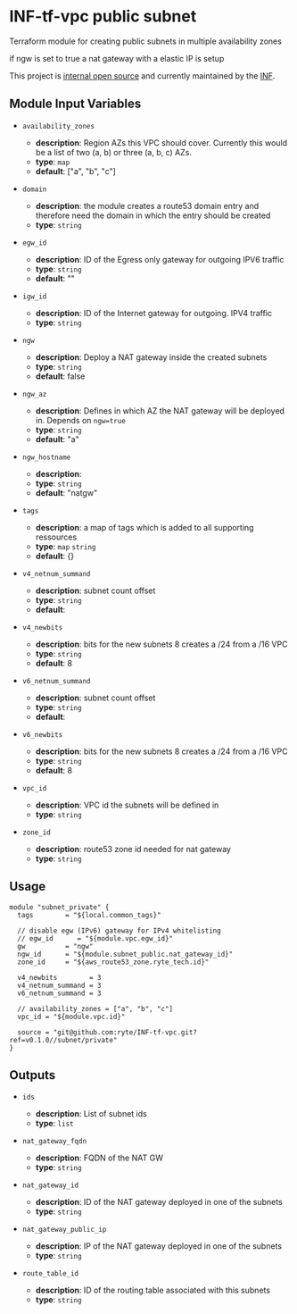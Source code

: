 # INF-tf-vpc public subnet

Terraform module for creating public subnets in multiple availability zones

if ngw is set to true a nat gateway with a elastic IP is setup

This project is [internal open source](https://en.wikipedia.org/wiki/Inner_source)
and currently maintained by the [INF](https://github.com/orgs/ryte/teams/inf).


## Module Input Variables


- `availability_zones`
    -  __description__: Region AZs this VPC should cover. Currently this would be a list of two (a, b) or three (a, b, c) AZs.
    -  __type__: `map`
    -  __default__: ["a", "b", "c"]

- `domain`
    -  __description__: the module creates a route53 domain entry and therefore need the domain in which the entry should be created
    -  __type__: `string`

- `egw_id`
    -  __description__: ID of the Egress only gateway for outgoing IPV6 traffic
    -  __type__: `string`
    -  __default__: ""

- `igw_id`
    -  __description__: ID of the Internet gateway for outgoing. IPV4 traffic
    -  __type__: `string`

- `ngw`
    -  __description__: Deploy a NAT gateway inside the created subnets
    -  __type__: `string`
    -  __default__: false

- `ngw_az`
    -  __description__: Defines in which AZ the NAT gateway will be deployed in. Depends on `ngw=true`
    -  __type__: `string`
    -  __default__: "a"

- `ngw_hostname`
    -  __description__:
    -  __type__: `string`
    -  __default__: "natgw"

- `tags`
    -  __description__: a map of tags which is added to all supporting ressources
    -  __type__: `map` `string`
    -  __default__: {}

- `v4_netnum_summand`
    -  __description__: subnet count offset
    -  __type__: `string`
    -  __default__:

- `v4_newbits`
    -  __description__: bits for the new subnets 8 creates a /24 from a /16 VPC
    -  __type__: `string`
    -  __default__: 8

- `v6_netnum_summand`
    -  __description__: subnet count offset
    -  __type__: `string`
    -  __default__:

- `v6_newbits`
    -  __description__: bits for the new subnets 8 creates a /24 from a /16 VPC
    -  __type__: `string`
    -  __default__: 8

- `vpc_id`
    -  __description__: VPC id the subnets will be defined in
    -  __type__: `string`

- `zone_id`
    -  __description__: route53 zone id needed for nat gateway
    -  __type__: `string`


## Usage

```hcl
module "subnet_private" {
  tags        = "${local.common_tags}"

  // disable egw (IPv6) gateway for IPv4 whitelisting
  // egw_id      = "${module.vpc.egw_id}"
  gw          = "ngw"
  ngw_id      = "${module.subnet_public.nat_gateway_id}"
  zone_id     = "${aws_route53_zone.ryte_tech.id}"

  v4_newbits        = 3
  v4_netnum_summand = 3
  v6_netnum_summand = 3

  // availability_zones = ["a", "b", "c"]
  vpc_id = "${module.vpc.id}"

  source = "git@github.com:ryte/INF-tf-vpc.git?ref=v0.1.0//subnet/private"
}
```

## Outputs

- `ids`
    -  __description__: List of subnet ids
    -  __type__: `list`

 - `nat_gateway_fqdn`
    -  __description__: FQDN of the NAT GW
    -  __type__: `string`

 - `nat_gateway_id`
    -  __description__: ID of the NAT gateway deployed in one of the subnets
    -  __type__: `string`

 - `nat_gateway_public_ip`
    -  __description__: IP of the NAT gateway deployed in one of the subnets
    -  __type__: `string`

 - `route_table_id`
    -  __description__: ID of the routing table associated with this subnets
    -  __type__: `string`
